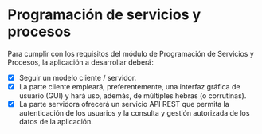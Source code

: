# Programación de servicios y procesos

Para cumplir con los requisitos del módulo de Programación de Servicios y Procesos, la aplicación a desarrollar deberá:

- [x] Seguir un modelo cliente / servidor.
- [x] La parte cliente empleará, preferentemente, una interfaz gráfica de usuario (GUI) y hará uso, además, de múltiples hebras (o corrutinas).
- [x] La parte servidora ofrecerá un servicio API REST que permita la autenticación de los usuarios y la consulta y gestión autorizada de los datos de la aplicación.
